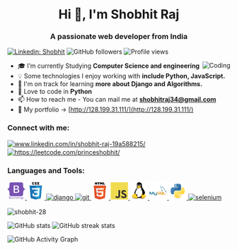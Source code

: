 <h1 align="center">Hi 👋, I'm Shobhit Raj</h1>
<h3 align="center">A passionate web developer from India</h3>

[![Linkedin: Shobhit](https://img.shields.io/badge/-Shobhit-blue?style=flat-square&logo=Linkedin&logoColor=white&link=https://www.linkedin.com/in/shobhit-raj-19a588215/)](https://www.linkedin.com/in/shobhit-raj-19a588215/)
![GitHub followers](https://img.shields.io/github/followers/shobhit-28?label=Followers&style=social)
![Profile views](https://gpvc.arturio.dev/shobhit-28)


<img alt="Coding" src="https://c.tenor.com/2uyENRmiUt0AAAAM/coding.gif" align="right"/>

- 🎓 I’m currently Studying **Computer Science and engineering**
- 💡 Some technologies I enjoy working with **include Python, JavaScript.**
- 🌱 I'm on track for learning **more about Django and Algorithms.**
- 💬 Love to code in **Python**
- 📫 How to reach me - You can mail me at **shobhitraj34@gmail.com**
- 📄 My portfolio -> [http://128.199.31.111/](http://128.199.31.111/)

<h3 align="left">Connect with me:</h3>
<p align="left">
<a href="https://www.linkedin.com/in/shobhit-raj-19a588215/" target="blank"><img align="center" src="https://raw.githubusercontent.com/rahuldkjain/github-profile-readme-generator/master/src/images/icons/Social/linked-in-alt.svg" alt="www.linkedin.com/in/shobhit-raj-19a588215/" height="30" width="40" /></a>
<a href="https://leetcode.com/princeshobhit/" target="blank"><img align="center" src="https://raw.githubusercontent.com/rahuldkjain/github-profile-readme-generator/master/src/images/icons/Social/leet-code.svg" alt="https://leetcode.com/princeshobhit/" height="30" width="40" /></a>
</p>

<h3 align="left">Languages and Tools:</h3>
<p align="left"> <a href="https://getbootstrap.com" target="_blank" rel="noreferrer"> <img src="https://raw.githubusercontent.com/devicons/devicon/master/icons/bootstrap/bootstrap-plain-wordmark.svg" alt="bootstrap" width="40" height="40"/> </a> <a href="https://www.w3schools.com/css/" target="_blank" rel="noreferrer"> <img src="https://raw.githubusercontent.com/devicons/devicon/master/icons/css3/css3-original-wordmark.svg" alt="css3" width="40" height="40"/> </a> <a href="https://www.djangoproject.com/" target="_blank" rel="noreferrer"> <img src="https://cdn.worldvectorlogo.com/logos/django.svg" alt="django" width="40" height="40"/> </a> <a href="https://git-scm.com/" target="_blank" rel="noreferrer"> <img src="https://www.vectorlogo.zone/logos/git-scm/git-scm-icon.svg" alt="git" width="40" height="40"/> </a> <a href="https://www.w3.org/html/" target="_blank" rel="noreferrer"> <img src="https://raw.githubusercontent.com/devicons/devicon/master/icons/html5/html5-original-wordmark.svg" alt="html5" width="40" height="40"/> </a> <a href="https://developer.mozilla.org/en-US/docs/Web/JavaScript" target="_blank" rel="noreferrer"> <img src="https://raw.githubusercontent.com/devicons/devicon/master/icons/javascript/javascript-original.svg" alt="javascript" width="40" height="40"/> </a> <a href="https://www.linux.org/" target="_blank" rel="noreferrer"> <img src="https://raw.githubusercontent.com/devicons/devicon/master/icons/linux/linux-original.svg" alt="linux" width="40" height="40"/> </a> <a href="https://www.mysql.com/" target="_blank" rel="noreferrer"> <img src="https://raw.githubusercontent.com/devicons/devicon/master/icons/mysql/mysql-original-wordmark.svg" alt="mysql" width="40" height="40"/> </a> <a href="https://www.python.org" target="_blank" rel="noreferrer"> <img src="https://raw.githubusercontent.com/devicons/devicon/master/icons/python/python-original.svg" alt="python" width="40" height="40"/> </a> <a href="https://www.selenium.dev" target="_blank" rel="noreferrer"> <img src="https://raw.githubusercontent.com/detain/svg-logos/780f25886640cef088af994181646db2f6b1a3f8/svg/selenium-logo.svg" alt="selenium" width="40" height="40"/> </a> </p>

<p><img align="center" src="https://github-readme-stats.vercel.app/api/top-langs?username=shobhit-28&show_icons=true&locale=en&layout=compact" alt="shobhit-28" /></p>

![GitHub stats](https://github-readme-stats.vercel.app/api?username=shobhit-28&show_icons=true)  ![GitHub streak stats](https://github-readme-streak-stats.herokuapp.com/?user=shobhit-28)  

![GitHub Activity Graph](https://activity-graph.herokuapp.com/graph?username=shobhit-28)



